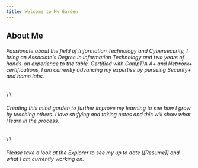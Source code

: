 ```yaml
---
title: Welcome to My Garden
---
```

<h2> About Me</h2>
<h6>Passionate about the field of Information Technology and Cybersecurity, I bring an Associate's Degree in Information Technology and two years of hands-on experience to the table. Certified with CompTIA A+ and Network+ certifications, I am currently advancing my expertise by pursuing Security+ and home labs.</h6>
\
\
<h6>Creating this mind garden to further improve my learning to see how I grow by teaching others. I love stufying and taking notes and this  will show what I learn in the process.</h6>
\
\
<h6>Please take a look at the Explorer to see my up to date  [[Resume]] and what I am currently working on.</h6>